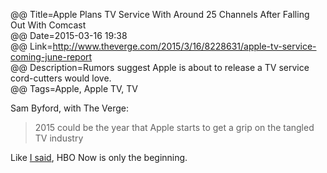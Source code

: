 @@ Title=Apple Plans TV Service With Around 25 Channels After Falling Out With Comcast  
@@ Date=2015-03-16 19:38  
@@ Link=http://www.theverge.com/2015/3/16/8228631/apple-tv-service-coming-june-report  
@@ Description=Rumors suggest Apple is about to release a TV service cord-cutters would love.  
@@ Tags=Apple, Apple TV, TV  

Sam Byford, with The Verge:
>2015 could be the year that Apple starts to get a grip on the tangled TV industry

Like [I said][theoveranalyzed], HBO Now is only the beginning.

[theoveranalyzed]: /2015/3/9/the-record-industry-reportedly-wont-let-apple-price-its-streaming-service-below-10